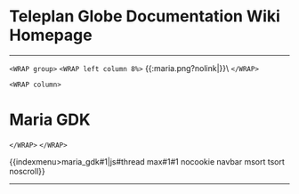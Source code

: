 # Teleplan Globe Documentation Wiki Homepage



----
`<WRAP group>`
`<WRAP left column 8%>`
{{:maria.png?nolink|}}\\
`</WRAP>`

`<WRAP column>`
# Maria GDK

`</WRAP>`
`</WRAP>`

{{indexmenu>maria_gdk#1|js#thread max#1#1 nocookie navbar msort tsort noscroll}}

----

